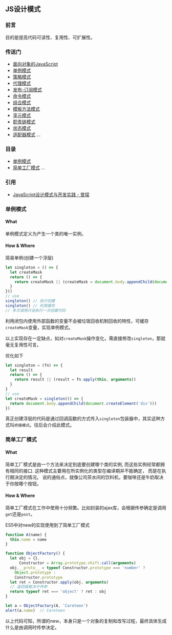 ## JS设计模式

### 前言

目的是提高代码可读性、复用性、可扩展性。

### 传送门

- [面向对象的JavaScript](https://github.com/careteenL/design-pattern/blob/master/20180921_oop-js.md)
- [单例模式](https://github.com/careteenL/design-pattern/blob/master/20180926_singleton.md)
- [策略模式](https://github.com/careteenL/design-pattern/blob/master/20180926_strategy.md)
- [代理模式](https://github.com/careteenL/design-pattern/blob/master/20180926_proxy.md)
- [发布-订阅模式](https://github.com/careteenL/design-pattern/blob/master/20180928_publish-subscribe.md)
- [命令模式](https://github.com/careteenL/design-pattern/blob/master/20180929_command.md)
- [组合模式](https://github.com/careteenL/design-pattern/blob/master/20180929_composite.md)
- [模板方法模式](https://github.com/careteenL/design-pattern/blob/master/20180930_template.md)
- [享元模式](https://github.com/careteenL/design-pattern/blob/master/20180930_flyweight.md)
- [职责链模式](https://github.com/careteenL/design-pattern/blob/master/20181001_chain-of-resposibility.md)
- [状态模式](https://github.com/careteenL/design-pattern/blob/master/20181003_state.md)
- [适配器模式](https://github.com/careteenL/design-pattern/blob/master/20181003_adapter.md)
...

### 目录

- [单例模式](#单例模式)
- [简单工厂模式](#简单工厂模式)
...

### 引用

- [JavaScript设计模式与开发实践 - 曾探](https://github.com/careteenL/design-pattern/blob/master/pdf)

### 单例模式

#### What

单例模式定义为产生一个类的唯一实例。

#### How & Where

简易单例(创建一个浮层)
```js
let singleton = () => {
  let createMask
  return () => {
    return createMask || (createMask = document.body.appendChild(document.createElement('div')))
  }
}()
// use
singleton() // 执行创建
singleton() // 利用缓存
// 多次调用只会执行一次创建代码
```
利用闭包内使用外部函数的变量不会被垃圾回收机制回收的特性，可缓存`createMask`变量，实现单例模式。

以上实现存在一定缺点，如对`createMask`操作变化，需直接修改`singleton`，那就毫无复用性可言。

优化如下
```js
let singleton = (fn) => {
  let result
  return () => {
    return result || (result = fn.apply(this, arguments))
  }
}
// use
let createMask = singleton(() => {
  return document.body.appendChild(document.createElement('div')))
})
```
真正创建浮层的代码是通过回调函数的方式传入`singleton`包装器中，其实这种方式叫`桥接模式`。往后会介绍此模式。

### 简单工厂模式

#### What

简单工厂模式是由一个方法来决定到底要创建哪个类的实例, 而这些实例经常都拥有相同的接口. 这种模式主要用在所实例化的类型在编译期并不能确定， 而是在执行期决定的情况。 说的通俗点，就像公司茶水间的饮料机，要咖啡还是牛奶取决于你按哪个按钮。

#### How & Where

简单工厂模式在工作中使用十分频繁。比如封装的ajax库，会根据传参确定是调用`get`还是`post`。

ES5中对new的实现使用到了简单工厂模式
```js
function A(name) {
  this.name = name
}

function ObjectFactory() {
  let obj = {},
      Constructor = Array.prototype.shift.call(arguments)
  obj.__proto__ = typeof Constructor.prototype === 'number' ? 
    Object.prototype : 
    Constructor.prototype
  let ret = Constructor.apply(obj, arguments)
  // 返回值取决于传参
  return typeof ret === 'object' ? ret : obj
}

let a = ObjectFactory(A, 'Careteen')
alert(a.name)  // Careteen
```
以上代码可知，所谓的new，本身只是一个对象的复制和改写过程，最终具体生成什么是由调用时传参决定。